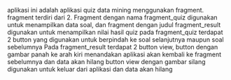 aplikasi ini adalah aplikasi quiz data mining menggunakan fragment. 
fragment terdiri dari 2. 
Fragment dengan nama fragment_quiz digunakan untuk menampilkan data soal, dan fragment dengan judul fragment_result digunakan untuk menampilkan nilai hasil quiz
pada fragment_quiz terdapat 2 button yang digunakan untuk berpindah ke soal selanjutnya maupun soal sebelumnya
Pada fragment_result terdapat 2 button view, button dengan gambar panah ke arah kiri menandakan aplikasi akan kembali ke fragment sebelumnya dan data akan hilang
button view dengan gambar silang digunakan untuk keluar dari aplikasi dan data akan hilang
